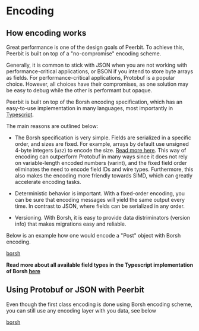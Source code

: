 # Encoding
## How encoding works
Great performance is one of the design goals of Peerbit. To achieve this, Peerbit is built on top of a "no-compromise" encoding scheme.

Generally, it is common to stick with JSON when you are not working with performance-critical applications, or BSON if you intend to store byte arrays as fields. For performance-critical applications, Protobuf is a popular choice. However, all choices have their compromises, as one solution may be easy to debug while the other is performant but opaque.

Peerbit is built on top of the Borsh encoding specification, which has an easy-to-use implementation in many languages, most importantly in [Typescript](https://github.com/dao-xyz/borsh-ts).

The main reasons are outlined below:

- The Borsh specification is very simple. Fields are serialized in a specific order, and sizes are fixed. For example, arrays by default use unsigned 4-byte integers (`u32`) to encode the size. [Read more here](https://borsh.io/). This way of encoding can outperform Protobuf in many ways since it does not rely on variable-length encoded numbers (varint), and the fixed field order eliminates the need to encode field IDs and wire types. Furthermore, this also makes the encoding more friendly towards SIMD, which can greatly accelerate encoding tasks.

- Deterministic behavior is important. With a fixed-order encoding, you can be sure that encoding messages will yield the same output every time. In contrast to JSON, where fields can be serialized in any order.

- Versioning. With Borsh, it is easy to provide data distriminators (version info) that makes migrations easy and reliable.


Below is an example how one would encode a "Post" object with Borsh encoding. 

[borsh](./borsh.ts ':include')


**Read more about all available field types in the Typescript implementation of Borsh [here](https://github.com/dao-xyz/borsh-ts)**



## Using Protobuf or JSON with Peerbit
Even though the first class encoding is done using Borsh encoding scheme, you can still use any encoding layer with you data, see below


[borsh](./json.ts ':include')
